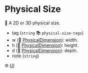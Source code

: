# Physical Size

🧱 A 2D or 3D physical size.

- tag (`string` 📚 `physical-size-tags`)
- w (🧱 [PhysicalDimension](physical-dimension.md)): width.
- h (🧱 [PhysicalDimension](physical-dimension.md)): height.
- d (🧱 [PhysicalDimension](physical-dimension.md)): depth.
- note (`string`)

⚙️ [UI](https://github.com/vedph/cadmus-bricks-shell-v2/tree/master/projects/myrmidon/cadmus-mat-physical-size)
